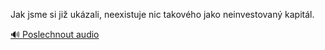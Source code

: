 
Jak jsme si již ukázali, neexistuje nic takového jako neinvestovaný kapitál.

[🔊 Poslechnout audio](/data/7-paragraphs/audio/chapter_160/para_013-Jak-jsme-si-ji-ukzali-neexistuje-nic-takovho-j.mp3)
